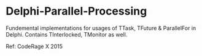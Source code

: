 # Delphi-Parallel-Processing
Fundemental implementations for usages of TTask, TFuture & ParallelFor in Delphi.
Contains TInterlocked, TMonitor as well.

Ref: CodeRage X 2015
